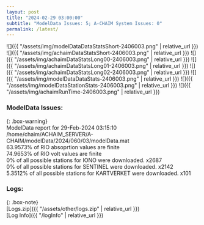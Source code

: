 ```yaml
---
layout: post
title: "2024-02-29 03:00:00"
subtitle: "ModelData Issues: 5; A-CHAIM System Issues: 0"
permalink: /latest/
---
```


![]({{ "/assets/img/modelDataDataStatsShort-2406003.png" | relative_url }})
![]({{ "/assets/img/achaimDataStatsShort-2406003.png" | relative_url }})
![]({{ "/assets/img/achaimDataStatsLong00-2406003.png" | relative_url }})
![]({{ "/assets/img/achaimDataStatsLong01-2406003.png" | relative_url }})
![]({{ "/assets/img/achaimDataStatsLong02-2406003.png" | relative_url }})
![]({{ "/assets/img/modelDataDataStats-2406003.png" | relative_url }})
![]({{ "/assets/img/modelDataStationStats-2406003.png" | relative_url }})
![]({{ "/assets/img/achaimRunTime-2406003.png" | relative_url }})


### ModelData Issues:  
  
{: .box-warning}  
 ModelData report for 29-Feb-2024 03:15:10   
 /home/chaim/ACHAIM_SERVER/A-CHAIM/modelData/2024/060/03/modelData.mat   
 63.9573% of RIO absoprtion values are finite   
 74.9653% of RIO volt values are finite   
 0% of all possible stations for IONO were downloaded. x2687   
 0% of all possible stations for SENTINEL were downloaded. x2142   
 5.3512% of all possible stations for KARTVERKET were downloaded. x101   
  


### Logs:  
  
{: .box-note}  
[Logs.zip]({{ "/assets/other/logs.zip" | relative_url }})  
[Log Info]({{ "/logInfo" | relative_url }})  
